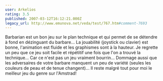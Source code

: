 ```yaml
---
user: Arkelios
rating: 3.5
published: 2007-03-12T16:12:21.000Z
legacy_url: http://www.emunova.net/veda/test/767.htm#comment-7693
---
```

Barbarian est un bon jeu sur le plan technique et qui permet de se détendre à fond en dézinguant du barbare... La jouabilité (joystick ou clavier) est bonne, l'animation est fluide et les graphismes sont à la hauteur. Je regrette un peu que ce jeu soit facile et répétitif une fois que l'on a trouvé la technique... Car ce n'est pas un jeu vraiment bourrin... Dommage aussi que les adversaires de votre barbare manquent un peu de variété (seules les couleurs de peau et de tenue changent)... Il reste malgré tout pour moi le meilleur jeu du genre sur l'Amstrad!